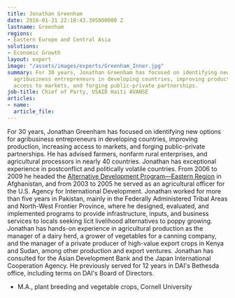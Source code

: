 ```yaml
---
title: Jonathan Greenham
date: 2016-01-21 22:18:43.395000000 Z
lastname: Greenham
regions:
- Eastern Europe and Central Asia
solutions:
- Economic Growth
layout: expert
image: "/assets/images/experts/Greenham_Inner.jpg"
summary: For 30 years, Jonathan Greenham has focused on identifying new options for
  agribusiness entrepreneurs in developing countries, improving production, increasing
  access to markets, and forging public-private partnerships.
job-title: Chief of Party, USAID Haiti AVANSE
articles:
- name: 
  article_file: 
---
```


For 30 years, Jonathan Greenham has focused on identifying new options for agribusiness entrepreneurs in developing countries, improving production, increasing access to markets, and forging public-private partnerships. He has advised farmers, nonfarm rural enterprises, and agricultural processors in nearly 40 countries. Jonathan has exceptional experience in postconflict and politically volatile countries. From 2006 to 2009 he headed the [Alternative Development Program—Eastern Region](/our-work/projects/afghanistan-alternative-development-programeastern-region-adpe) in Afghanistan, and from 2003 to 2005 he served as an agricultural officer for the U.S. Agency for International Development. Jonathan worked for more than five years in Pakistan, mainly in the Federally Administered Tribal Areas and North-West Frontier Province, where he designed, evaluated, and implemented programs to provide infrastructure, inputs, and business services to locals seeking licit livelihood alternatives to poppy growing. Jonathan has hands-on experience in agricultural production as the manager of a dairy herd, a grower of vegetables for a canning company, and the manager of a private producer of high-value export crops in Kenya and Sudan, among other production and export ventures. Jonathan has consulted for the Asian Development Bank and the Japan International Cooperation Agency. He previously served for 12 years in DAI's Bethesda office, including terms on DAI's Board of Directors.

* M.A., plant breeding and vegetable crops, Cornell University
